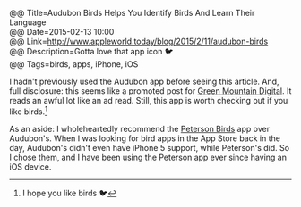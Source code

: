 @@ Title=Audubon Birds Helps You Identify Birds And Learn Their Language  
@@ Date=2015-02-13 10:00  
@@ Link=http://www.appleworld.today/blog/2015/2/11/audubon-birds  
@@ Description=Gotta love that app icon 🐦  
@@ Tags=birds, apps, iPhone, iOS  

I hadn't previously used the Audubon app before seeing this article. And, full disclosure: this seems like a promoted post for [Green Mountain Digital][1]. It reads an awful lot like an ad read. Still, this app is worth checking out if you like birds.[^1]

As an aside: I wholeheartedly recommend the [Peterson Birds][2] app over Audubon's. When I was looking for bird apps in the App Store back in the day, Audubon's didn't even have iPhone 5 support, while Peterson's did. So I chose them, and I have been using the Peterson app ever since having an iOS device.

[1]: http://www.natureshare.com/
[2]: https://itunes.apple.com/us/app/id407825684

[^1]: I hope you like birds 🐦